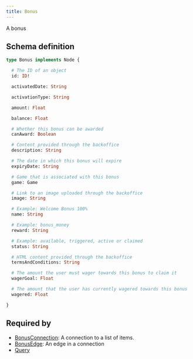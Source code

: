 ```yaml
---
title: Bonus
---
```


A bonus

## Schema definition
```graphql
type Bonus implements Node {

  # The ID of an object
  id: ID!

  activatedDate: String

  activationType: String

  amount: Float

  balance: Float

  # Whether this bonus can be awarded
  canAward: Boolean

  # Content provided through the backoffice
  description: String

  # The date in which this bonus will expire
  expiryDate: String

  # Game that is associated with this bonus
  game: Game

  # Link to an image uploaded through the backoffice
  image: String

  # Example: Welcome Bonus 100%
  name: String

  # Example: bonus_money
  reward: String

  # Example: available, triggered, active or claimed
  status: String

  # HTML content provided through the backoffice
  termsAndConditions: String

  # The amount the user must wager towards this bonus to claim it
  wagerGoal: Float

  # The amount that the user has currently wagered towards this bonus
  wagered: Float

}
```

## Required by
* [BonusConnection](graphql/schema/bonusconnection.md): A connection to a list of items.
* [BonusEdge](graphql/schema/bonusedge.md): An edge in a connection
* [Query](graphql/schema/query.md)
